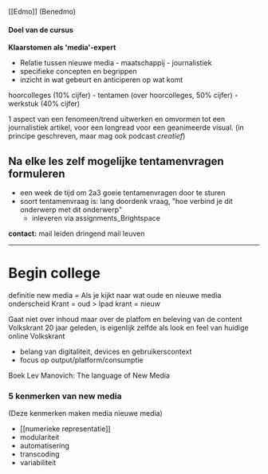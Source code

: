 [[Edmo]] (Benedmo)

#### Doel van de cursus
**Klaarstomen als 'media'-expert**
- Relatie tussen nieuwe media - maatschappij - journalistiek
- specifieke concepten en begrippen
- inzicht in wat gebeurt en anticiperen op wat komt

hoorcolleges (10% cijfer) - tentamen (over hoorcolleges, 50% cijfer) - werkstuk (40% cijfer)

1 aspect van een fenomeen/trend uitwerken en omvormen tot een journalistiek artikel, voor een longread voor een geanimeerde visual. (in principe geschreven, maar mag ook podcast *creatief*)

## Na elke les zelf mogelijke tentamenvragen formuleren
- een week de tijd om 2a3 goeie tentamenvragen door te sturen
- soort tentamenvraag is: lang doordenk vraag, "hoe verbind je dit onderwerp met dit onderwerp"
	- inleveren via assignments_Brightspace

**contact:**
mail leiden
dringend mail leuven


---

# Begin college

definitie new media =
Als je kijkt naar wat oude en nieuwe media onderscheid
Krant = oud > Ipad krant = nieuw

Gaat niet over inhoud maar over de platfom en beleving van de content
Volkskrant 20 jaar geleden, is eigenlijk zelfde als look en feel van huidige online Volkskrant

- belang van digitaliteit, devices en gebruikerscontext
- focus op output/platform/consumptie


Boek Lev Manovich: The language of New Media

### 5 kenmerken van new media 
(Deze kenmerken maken media nieuwe media)
- [[numerieke representatie]]
- modulariteit
- automatisering
- transcoding
- variabiliteit










